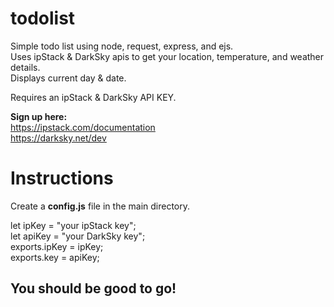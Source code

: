 # todolist
Simple todo list using node, request, express, and ejs.
<br>Uses ipStack & DarkSky apis to get your location, temperature, and weather details. 
<br>Displays current day & date.

Requires an ipStack & DarkSky API KEY.

<b>Sign up here:</b>
<br>https://ipstack.com/documentation
<br>https://darksky.net/dev

# Instructions
Create a <b>config.js</b> file in the main directory.

let ipKey = "your ipStack key";
<br>let apiKey = "your DarkSky key";
<br>exports.ipKey = ipKey;
<br>exports.key = apiKey;

<h2>You should be good to go!</h2>


